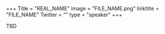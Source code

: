 +++
Title = "REAL_NAME"
image = "FILE_NAME.png"
linktitle = "FILE_NAME"
Twitter = ""
type = "speaker"
+++

TBD